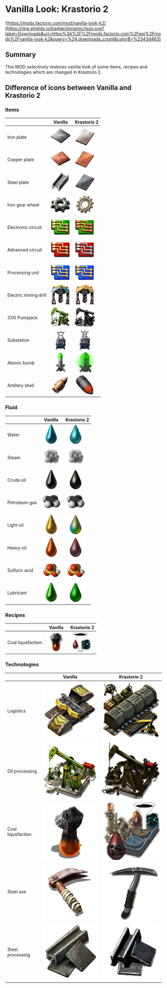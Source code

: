 # Vanilla Look: Krastorio 2

![https://mods.factorio.com/mod/vanilla-look-k2](https://img.shields.io/badge/dynamic/json.svg?label=Downloads&url=https%3A%2F%2Fmods.factorio.com%2Fapi%2Fmods%2Fvanilla-look-k2&query=%24.downloads_count&colorB=%2343d463)

## Summary

This MOD _selectively_ restores vanilla look of some items, recipes and technologies which are changed in Krastorio 2.

## Difference of icons between Vanilla and Krastorio 2

### Items

||Vanilla | Krastorio 2|
|-|-|-|
|Iron plate|![](docs/images/vanilla/iron-plate.png)|![](docs/images/k2/iron-plate.png)|
|Copper plate|![](docs/images/vanilla/copper-plate.png)|![](docs/images/k2/copper-plate.png)|
|Steel plate|![](docs/images/vanilla/steel-plate.png)|![](docs/images/k2/steel-plate.png)|
|Iron gear wheel|![](docs/images/vanilla/iron-gear-wheel.png)|![](docs/images/k2/iron-gear-wheel.png)|
|Electronic circuit|![](docs/images/vanilla/electronic-circuit.png)|![](docs/images/k2/electronic-circuit.png)|
|Advanced circuit|![](docs/images/vanilla/advanced-circuit.png)|![](docs/images/k2/advanced-circuit.png)|
|Processing unit|![](docs/images/vanilla/processing-unit.png)|![](docs/images/k2/processing-unit.png)|
|Electric mining drill|![](docs/images/vanilla/electric-mining-drill.png)|![](docs/images/k2/electric-mining-drill.png)|
|(Oil) Pumpjack|![](docs/images/vanilla/pumpjack.png)|![](docs/images/k2/oil-pumpjack.png)|
|Substation|![](docs/images/vanilla/substation.png)|![](docs/images/k2/substation.png)|
|Atomic bomb|![](docs/images/vanilla/atomic-bomb.png)|![](docs/images/k2/atomic-bomb.png)|
|Artillery shell|![](docs/images/vanilla/artillery-shell.png)|![](docs/images/k2/artillery-shell.png)|

### Fluid

||Vanilla | Krastorio 2|
|-|-|-|
|Water|![](docs/images/vanilla/fluid/water.png)|![](docs/images/k2/fluid/water.png)|
|Steam|![](docs/images/vanilla/fluid/steam.png)|![](docs/images/k2/fluid/steam.png)|
|Crude oil|![](docs/images/vanilla/fluid/crude-oil.png)|![](docs/images/k2/fluid/oil.png)|
|Petroleum gas|![](docs/images/vanilla/fluid/petroleum-gas.png)|![](docs/images/k2/fluid/petroleum-gas.png)|
|Light oil|![](docs/images/vanilla/fluid/light-oil.png)|![](docs/images/k2/fluid/light-oil.png)|
|Heavy oil|![](docs/images/vanilla/fluid/heavy-oil.png)|![](docs/images/k2/fluid/heavy-oil.png)|
|Sulfuric acid|![](docs/images/vanilla/fluid/sulfuric-acid.png)|![](docs/images/k2/fluid/sulfuric-acid.png)|
|Lubricant|![](docs/images/vanilla/fluid/lubricant.png)|![](docs/images/k2/fluid/lubricant.png)|

### Recipes

||Vanilla | Krastorio 2|
|-|-|-|
|Coal liquefaction|![](docs/images/vanilla/recipe/coal-liquefaction.png)|![](docs/images/k2/recipe/coal-liquefaction.png)|

### Technologies

||Vanilla | Krastorio 2|
|-|-|-|
|Logistics|![](docs/images/vanilla/technology/logistics-1.png)|![](docs/images/k2/technology/logistics-1.png)|
|Oil processing|![](docs/images/vanilla/technology/oil-gathering.png)|![](docs/images/k2/technology/oil-gathering.png)|
|Coal liquefaction|![](docs/images/vanilla/technology/coal-liquefaction.png)|![](docs/images/k2/technology/coal-liquefaction.png)|
|Steel axe|![](docs/images/vanilla/technology/steel-axe.png)|![](docs/images/k2/technology/steel-pickaxe.png)|
|Steel processing|![](docs/images/vanilla/technology/steel-processing.png)|![](docs/images/k2/technology/steel-processing.png)|

